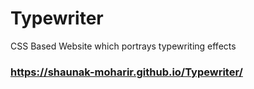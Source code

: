 # Typewriter
CSS Based Website which portrays typewriting effects
### https://shaunak-moharir.github.io/Typewriter/
